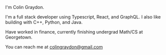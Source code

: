 I'm Colin Graydon.

I'm a full stack developer using Typescript, React, and GraphQL. I also like building with C++, Python, and Java.

Have worked in finance, currently finishing undergrad Math/CS at Georgetown.

You can reach me at colingraydon@gmail.com

<!---
colingraydon/colingraydon is a ✨ special ✨ repository because its `README.md` (this file) appears on your GitHub profile.
You can click the Preview link to take a look at your changes.
--->
